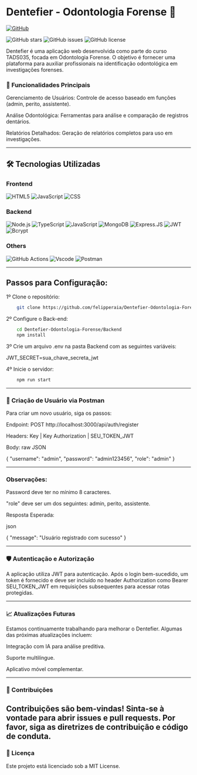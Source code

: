 # Dentefier - Odontologia Forense 🦷 
[![GitHub](https://img.shields.io/badge/GitHub-100000?style=for-the-badge&logo=github&logoColor=white)](https://github.com/felipperaia)

![GitHub stars](https://img.shields.io/github/stars/felipperaia/FinanFluency?style=for-the-badge&logo=starship&color=4CC417)
![GitHub issues](https://img.shields.io/github/issues/felipperaia/FinanFluency?style=for-the-badge&logo=visual-studio-code&color=2E74DF)
![GitHub license](https://img.shields.io/github/license/felipperaia/FinanFluency?style=for-the-badge&logo=creative-commons&color=EDED09)

Dentefier é uma aplicação web desenvolvida como parte do curso TADS035, focada em Odontologia Forense. O objetivo é fornecer uma plataforma para auxiliar profissionais na identificação odontológica em investigações forenses.

### 🚀 Funcionalidades Principais

Gerenciamento de Usuários: Controle de acesso baseado em funções (admin, perito, assistente).

Análise Odontológica: Ferramentas para análise e comparação de registros dentários.

Relatórios Detalhados: Geração de relatórios completos para uso em investigações.

---

## 🛠 Tecnologias Utilizadas

### Frontend
![HTML5](https://img.shields.io/badge/HTML5-E34F26?style=flat&logo=html5&logoColor=white)
![JavaScript](https://img.shields.io/badge/JavaScript-F7DF1E?style=flat&logo=javascript&logoColor=white)
![CSS](https://img.shields.io/badge/CSS3-1572B6?style=flat&logo=css3&logoColor=white)

### Backend
![Node.js](https://img.shields.io/badge/Node.js-339933?style=flat&logo=nodedotjs&logoColor=white)
![TypeScript](https://img.shields.io/badge/TypeScript-3178C6?style=flat&&logo=typescript&logoColor=white)
![JavaScript](https://img.shields.io/badge/JavaScript-F7DF1E?style=flat&logo=javascript&logoColor=white)
![MongoDB](https://img.shields.io/badge/MongoDB-47A248?style=flat&logo=mongodb&logoColor=white)
![Express.JS](https://img.shields.io/badge/Express.js-000000?logo=express&logoColor=fff&style=flat)
![JWT](https://img.shields.io/badge/JWT-black?style=plastic&logo=JSON%20web%20tokens)
![Bcrypt](https://img.shields.io/badge/Bcrypt-%E2%9C%94-blueviolet)

### Others
![GitHub Actions](https://img.shields.io/badge/GitHub_Actions-2088FF?style=flat&logo=github-actions&logoColor=white)
![Vscode](https://img.shields.io/badge/Vscode-007ACC?style=flatfor-the-badge&logo=visual-studio-code&logoColor=white)
![Postman](https://img.shields.io/badge/Postman-FF6C37.svg?style=flat&logo=Postman&logoColor=white)

---

## Passos para Configuração:

1º Clone o repositório:

```bash 
    git clone https://github.com/felipperaia/Dentefier-Odontologia-Forense.git
```

2º Configure o Back-end:
```bash
    cd Dentefier-Odontologia-Forense/Backend
    npm install
```
3º Crie um arquivo .env na pasta Backend com as seguintes variáveis:

JWT_SECRET=sua_chave_secreta_jwt

4º Inicie o servidor:
```bash
    npm run start
```

---

### 🔑 Criação de Usuário via Postman

Para criar um novo usuário, siga os passos:

Endpoint: POST http://localhost:3000/api/auth/register

Headers:
Key           |   Key
Authorization | SEU_TOKEN_JWT

Body:
raw
JSON


{
  "username": "admin",
  "password": "admin123456",
  "role": "admin"
}

---

### Observações: 

Password deve ter no mínimo 8 caracteres.

"role" deve ser um dos seguintes: admin, perito, assistente.

Resposta Esperada:

json


{
    "message": "Usuário registrado com sucesso"
}

---

### 🛡️ Autenticação e Autorização
A aplicação utiliza JWT para autenticação. Após o login bem-sucedido, um token é fornecido e deve ser incluído no header Authorization como Bearer SEU_TOKEN_JWT em requisições subsequentes para acessar rotas protegidas.

---

### 📈 Atualizações Futuras

Estamos continuamente trabalhando para melhorar o Dentefier. Algumas das próximas atualizações incluem:

Integração com IA para análise preditiva.

Suporte multilíngue.

Aplicativo móvel complementar.

---

### 🤝 Contribuições
Contribuições são bem-vindas! Sinta-se à vontade para abrir issues e pull requests. Por favor, siga as diretrizes de contribuição e código de conduta.
---

### 📄 Licença
Este projeto está licenciado sob a MIT License.

